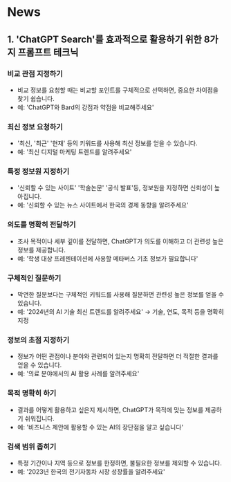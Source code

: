# News
## 1. 'ChatGPT Search'를 효과적으로 활용하기 위한 8가지 프롬프트 테크닉

### 비교 관점 지정하기
- 비교 정보를 요청할 때는 비교할 포인트를 구체적으로 선택하면, 중요한 차이점을 찾기 쉽습니다.
- 예: 'ChatGPT와 Bard의 강점과 약점을 비교해주세요'

### 최신 정보 요청하기
- '최신, '최근' '현재' 등의 키워드를 사용해 최신 정보를 얻을 수 있습니다.
- 예: '최신 디지털 마케팅 트렌드를 알려주세요'

### 특정 정보원 지정하기
- '신뢰할 수 있는 사이트' '학술논문' '공식 발표'등, 정보원을 지정하면 신뢰성이 높아집니다.
- 예: '신뢰할 수 있는 뉴스 사이트에서 한국의 경제 동향을 알려주세요'

### 의도를 명확히 전달하기
- 조사 목적이나 세부 깊이를 전달하면, ChatGPT가 의도를 이해하고 더 관련성 높은 정보를 제공합니다.
- 예: '학생 대상 프레젠테이션에 사용할 메타버스 기초 정보가 필요합니다'

### 구체적인 질문하기
- 막연한 질문보다는 구체적인 키워드를 사용해 질문하면 관련성 높은 정보를 얻을 수 있습니다.
- 예: '2024년의 AI 기술 최신 트렌드를 알려주세요' → 기술, 연도, 목적 등을 명확히 지정

### 정보의 초점 지정하기
- 정보가 어떤 관점이나 분야와 관련되어 있는지 명확히 전달하면 더 적절한 결과를 얻을 수 있습니다.
- 예: '의료 분야에서의 AI 활용 사례를 알려주세요'

### 목적 명확히 하기
- 결과를 어떻게 활용하고 싶은지 제시하면, ChatGPT가 목적에 맞는 정보를 제공하기 쉬워집니다.
- 예: '비즈니스 제안에 활용할 수 있는 AI의 장단점을 알고 싶습니다'

### 검색 범위 좁히기
- 특정 기간이나 지역 등으로 정보를 한정하면, 불필요한 정보를 제외할 수 있습니다.
- 예: '2023년 한국의 전기자동차 시장 성장률을 알려주세요'

